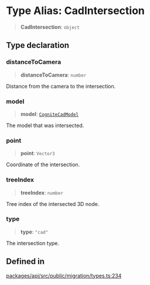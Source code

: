 # Type Alias: CadIntersection

> **CadIntersection**: `object`

## Type declaration

### distanceToCamera

> **distanceToCamera**: `number`

Distance from the camera to the intersection.

### model

> **model**: [`CogniteCadModel`](../classes/CogniteCadModel.md)

The model that was intersected.

### point

> **point**: `Vector3`

Coordinate of the intersection.

### treeIndex

> **treeIndex**: `number`

Tree index of the intersected 3D node.

### type

> **type**: `"cad"`

The intersection type.

## Defined in

[packages/api/src/public/migration/types.ts:234](https://github.com/cognitedata/reveal/blob/3aaed3491dba3f4ba9ecd87f495d35383cc73a1d/viewer/packages/api/src/public/migration/types.ts#L234)
